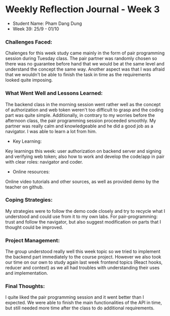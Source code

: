 # Weekly Reflection Journal - Week 3

- Student Name: Pham Dang Dung
- Week 39: 25/9 - 01/10

### Challenges Faced:

Chalenges for this week study came mainly in the form of pair programming session during Tuesday class. The pair partner was randomly chosen so there was no guarantee before hand that we would be at the same level and understand the concept the same way. Another aspect was that I was afraid that we wouldn't be able to finish the task in time as the requirements looked quite imposing.

### What Went Well and Lessons Learned:

The backend class in the morning session went rather well as the concept of authorization and web token weren't too difficult to grasp and the coding part was quite simple. Additionally, in contrary to my worries before the afternoon class, the pair programming session proceeded smoothly. My partner was really calm and knowledgeable and he did a good job as a navigator. I was able to learn a lot from him.

- Key Learning:

Key learnings this week: user authorization on backend server and signing and verifying web token; also how to work and develop the code/app in pair with clear roles: navigator and coder.

- Online resources:

Online video tutorials and other sources, as well as provided demo by the teacher on github.

### Coping Strategies:

My strategies were to follow the demo code closely and try to recycle what I understood and could use from it to my own labs. For pair-programming: trust and follow the navigator, but also suggest modification on parts that I thought could be improved.

### Project Management:

The group understood really well this week topic so we tried to implement the backend part immediately to the course project. However we also took our time on our own to study again last week frontend topics (React hooks, reducer and context) as we all had troubles with understanding their uses and implementation.

### Final Thoughts:

I quite liked the pair programming session and it went better than I expected. We were able to finish the main functionalities of the API in time, but still needed more time after the class to do additional requirements.
